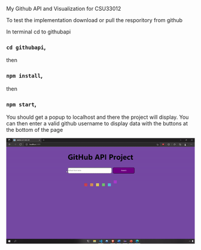 My Github API and Visualization for CSU33012

To test the implementation download or pull the resporitory from github

In terminal cd to githubapi
### `cd githubapi`,
then
### `npm install`,
then
### `npm start`,

You should get a popup to localhost and there the project will display. You can then enter a valid github username to display data with the buttons at the bottom of the page

![Video Demo](https://github.com/mikeysweeney/githubapi/blob/branch/githubapi/githubapigif.gif)
